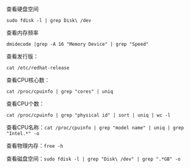 查看硬盘空间

```
sudo fdisk -l | grep Disk\ /dev
```

查看内存频率

```
dmidecode |grep -A 16 "Memory Device" | grep "Speed"
```

查看发行版：

```
cat /etc/redhat-release
```

查看CPU核心数：

```
cat /proc/cpuinfo | grep "cores" | uniq
```

查看CPU个数：

```
cat /proc/cpuinfo | grep "physical id" | sort | uniq | wc -l
```



查看CPU名称：`cat /proc/cpuinfo | grep "model name" | uniq | grep "Intel.*" -o`

查看物理内存：`free -h`

查看磁盘空间：`sudo fdisk -l | grep "Disk\ /dev" | grep ".*GB" -o`

